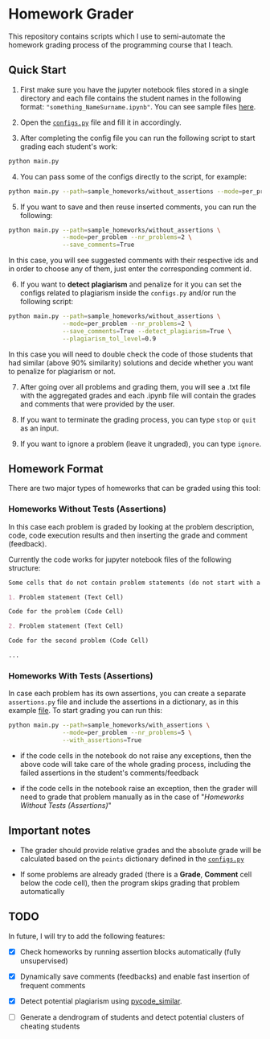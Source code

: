# Homework Grader

This repository contains scripts which I use to semi-automate the homework grading process of the programming course that I teach.

## Quick Start

1. First make sure you have the jupyter notebook files stored in
 a single directory and each file contains the student names in the following format: ``"something_NameSurname.ipynb"``. 
 You can see sample files [here](https://github.com/NshanPotikyan/HomeworkGrader/tree/master/sample_homeworks). 

2. Open the [``configs.py``](https://github.com/NshanPotikyan/HomeworkGrader/blob/master/configs.py) file and
 fill it in accordingly. 
 
3. After completing the config file you can run the following script to start grading each student's work:

```bash
python main.py
``` 

4. You can pass some of the configs directly to the script, for example:

```bash
python main.py --path=sample_homeworks/without_assertions --mode=per_problem --nr_problems=2
```

5. If you want to save and then reuse inserted comments, you can run the following:

```bash
python main.py --path=sample_homeworks/without_assertions \
               --mode=per_problem --nr_problems=2 \
               --save_comments=True
```

In this case, you will see suggested comments with their respective ids and in order to choose 
any of them, just enter the corresponding comment id. 

6. If you want to **detect plagiarism** and penalize for it you can set the configs 
related to plagiarism inside the ``configs.py`` and/or run the following script:

```bash
python main.py --path=sample_homeworks/without_assertions \
               --mode=per_problem --nr_problems=2 \
               --save_comments=True --detect_plagiarism=True \
               --plagiarism_tol_level=0.9
```

In this case you will need to double check the code of those students that 
had similar (above 90% similarity) solutions and decide whether you want to penalize 
for plagiarism or not.

7. After going over all problems and grading them, 
you will see a .txt file with the aggregated grades and each .ipynb file will contain the grades and 
comments that were provided by the user.

8. If you want to terminate the grading process, you can type ``stop`` or ``quit`` as an input.

9. If you want to ignore a problem (leave it ungraded), you can type ``ignore``.



## Homework Format

There are two major types of homeworks that can be graded using this tool:

### Homeworks Without Tests (Assertions)
In this case each problem is graded by looking at the problem description, code,
 code execution results and then inserting the grade and comment (feedback).

Currently the code works for jupyter notebook files of the following structure:

```markdown
Some cells that do not contain problem statements (do not start with a number)

1. Problem statement (Text Cell)

Code for the problem (Code Cell)

2. Problem statement (Text Cell)

Code for the second problem (Code Cell)

...

```

### Homeworks With Tests (Assertions)

In case each problem has its own assertions, you can create a separate ``assertions.py`` file
 and include the assertions in a dictionary, as in this example 
 [file](https://github.com/NshanPotikyan/HomeworkGrader/blob/master/sample_homeworks/with_assertions/assertions.py).
To start grading you can run this:

```bash
python main.py --path=sample_homeworks/with_assertions \
               --mode=per_problem --nr_problems=5 \
               --with_assertions=True
```

* if the code cells in the notebook do not raise any exceptions, then the above code will take care 
of the whole grading process, including the failed assertions in the student's comments/feedback

* if the code cells in the notebook raise an exception, then the grader will need to grade that problem manually
as in the case of "*Homeworks Without Tests (Assertions)*" 

## Important notes

* The grader should provide relative grades and the absolute grade will be
 calculated based on the ``points`` dictionary defined in the 
 [``configs.py``](https://github.com/NshanPotikyan/HomeworkGrader/blob/master/configs.py)

* If some problems are already graded (there is a **Grade**, **Comment** cell below the code cell), then 
the program skips grading that problem automatically


## TODO

In future, I will try to add the following features:

- [x] Check homeworks by running assertion blocks automatically (fully unsupervised)

- [x] Dynamically save comments (feedbacks) and enable fast insertion of frequent comments

- [x] Detect potential plagiarism using [pycode_similar](https://github.com/fyrestone/pycode_similar).

- [ ] Generate a dendrogram of students and detect potential clusters of cheating students